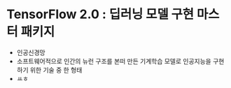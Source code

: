 <h1>TensorFlow 2.0 : 딥러닝 모델 구현 마스터 패키지</h1>

- 인공신경망
 - 소프트웨어적으로 인간의 뉴런 구조를 본떠 만든 기계학습 모델로 인공지능을 구현하기 위한 기술 중 한 형태
- ㅛㅎ
